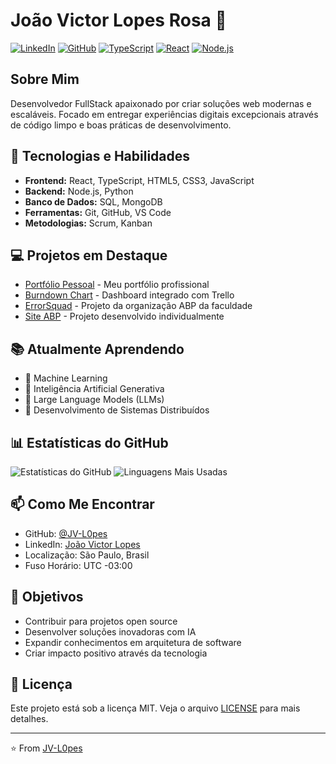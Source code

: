 # João Victor Lopes Rosa 👋

[![LinkedIn](https://img.shields.io/badge/LinkedIn-0077B5?style=for-the-badge&logo=linkedin&logoColor=white)](https://www.linkedin.com/in/jv-l0pes/)
[![GitHub](https://img.shields.io/badge/GitHub-100000?style=for-the-badge&logo=github&logoColor=white)](https://github.com/JV-L0pes)
[![TypeScript](https://img.shields.io/badge/TypeScript-007ACC?style=for-the-badge&logo=typescript&logoColor=white)]()
[![React](https://img.shields.io/badge/React-20232A?style=for-the-badge&logo=react&logoColor=61DAFB)]()
[![Node.js](https://img.shields.io/badge/Node.js-43853D?style=for-the-badge&logo=node.js&logoColor=white)]()

## Sobre Mim
Desenvolvedor FullStack apaixonado por criar soluções web modernas e escaláveis. Focado em entregar experiências digitais excepcionais através de código limpo e boas práticas de desenvolvimento.

## 🚀 Tecnologias e Habilidades
- **Frontend:** React, TypeScript, HTML5, CSS3, JavaScript
- **Backend:** Node.js, Python
- **Banco de Dados:** SQL, MongoDB
- **Ferramentas:** Git, GitHub, VS Code
- **Metodologias:** Scrum, Kanban

## 💻 Projetos em Destaque
- [Portfólio Pessoal](https://github.com/JV-L0pes/JV-L0pes.github.io) - Meu portfólio profissional
- [Burndown Chart](https://github.com/JV-L0pes/burndown-chart) - Dashboard integrado com Trello
- [ErrorSquad](https://github.com/ErrorSquad-Front) - Projeto da organização ABP da faculdade
- [Site ABP](https://github.com/JV-L0pes/site_abp) - Projeto desenvolvido individualmente

## 📚 Atualmente Aprendendo
- 🤖 Machine Learning
- 🧠 Inteligência Artificial Generativa
- 📝 Large Language Models (LLMs)
- 🔄 Desenvolvimento de Sistemas Distribuídos

## 📊 Estatísticas do GitHub
![Estatísticas do GitHub](https://github-readme-stats.vercel.app/api?username=JV-L0pes&show_icons=true&theme=radical)
![Linguagens Mais Usadas](https://github-readme-stats.vercel.app/api/top-langs/?username=JV-L0pes&layout=compact&theme=radical)


## 📫 Como Me Encontrar
- GitHub: [@JV-L0pes](https://github.com/JV-L0pes)
- LinkedIn: [João Victor Lopes](https://www.linkedin.com/in/jv-l0pes/)
- Localização: São Paulo, Brasil
- Fuso Horário: UTC -03:00

## 🎯 Objetivos
- Contribuir para projetos open source
- Desenvolver soluções inovadoras com IA
- Expandir conhecimentos em arquitetura de software
- Criar impacto positivo através da tecnologia

## 📝 Licença
Este projeto está sob a licença MIT. Veja o arquivo [LICENSE](LICENSE) para mais detalhes.

---
⭐️ From [JV-L0pes](https://github.com/JV-L0pes) 
